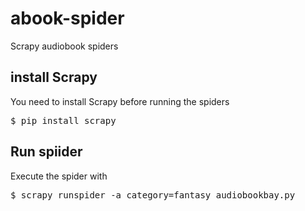 abook-spider
============

Scrapy audiobook spiders

## install Scrapy

You need to install Scrapy before running the
spiders

<pre>
$ pip install scrapy
</pre>

## Run spiider

Execute the spider with

<pre>
$ scrapy runspider -a category=fantasy audiobookbay.py
</pre>

